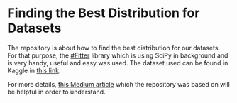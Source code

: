 # Finding the Best Distribution for Datasets

The repository is about how to find the best distribution for our datasets. For that purpose, the [#Fitter](https://fitter.readthedocs.io/en/latest/) library which is using SciPy in background and is very handy, useful and easy was used. The dataset used can be found in Kaggle in [this link](https://www.kaggle.com/datasets/mustafaali96/weight-height).

For more details, [this Medium article](https://medium.com/the-researchers-guide/finding-the-best-distribution-that-fits-your-data-using-pythons-fitter-library-319a5a0972e9) which the repository was based on will be helpful in order to understand.
